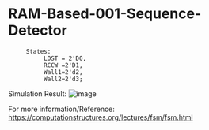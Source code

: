 # RAM-Based-001-Sequence-Detector

         States:
              LOST = 2'D0, 
              RCCW =2'D1, 
              Wall1=2'd2,
              Wall2=2'd3;
              

Simulation Result:
![image](https://user-images.githubusercontent.com/82434808/122650937-441a5800-d153-11eb-81f5-69220d439986.png)


For more information/Reference:
https://computationstructures.org/lectures/fsm/fsm.html

